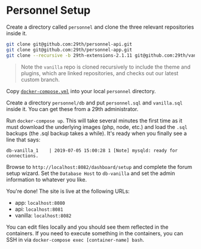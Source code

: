 # Personnel Setup

Create a directory called `personnel` and clone the three relevant repositories inside it.

```bash
git clone git@github.com:29th/personnel-api.git
git clone git@github.com:29th/personnel-app.git
git clone --recursive -b 29th-extensions-2.1.11 git@github.com:29th/vanilla.git
```
> Note the `vanilla` repo is cloned recursively to include the theme and plugins, which are
> linked repositories, and checks out our latest custom branch.

Copy [`docker-compose.yml`](docker-compose.yml) into your local `personnel` directory.

Create a directory `personnel/db` and put `personnel.sql` and `vanilla.sql` inside it.
You can get these from a 29th administrator.

Run `docker-compose up`. This will take several minutes the first time as it must download
the underlying images (php, node, etc.) and load the `.sql` backups (the .sql backup takes a while).
It's ready when you finally see a line that says:

```
db-vanilla_1    | 2019-07-05 15:00:28 1 [Note] mysqld: ready for connections.
```

Browse to `http://localhost:8082/dashboard/setup` and complete the forum setup wizard.
Set the `Database Host` to `db-vanilla` and set the admin information to whatever you like.

You're done! The site is live at the following URLs:

* app: `localhost:8080`
* api: `localhost:8081`
* vanilla: `localhost:8082`

You can edit files locally and you should see them reflected in the containers. If you need to
execute something in the containers, you can SSH in via `docker-compose exec [container-name] bash`.
